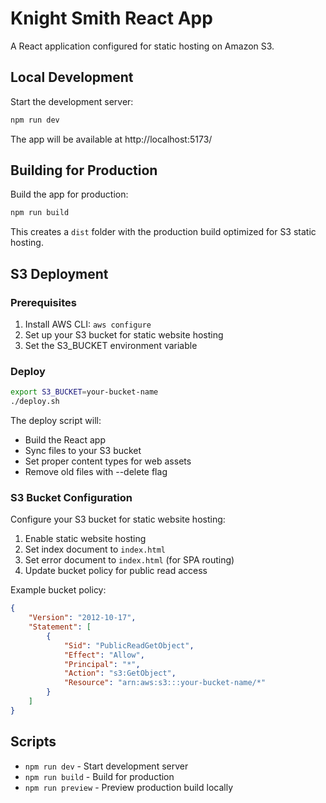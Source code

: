 # Knight Smith React App

A React application configured for static hosting on Amazon S3.

## Local Development

Start the development server:
```bash
npm run dev
```

The app will be available at http://localhost:5173/

## Building for Production

Build the app for production:
```bash
npm run build
```

This creates a `dist` folder with the production build optimized for S3 static hosting.

## S3 Deployment

### Prerequisites
1. Install AWS CLI: `aws configure`
2. Set up your S3 bucket for static website hosting
3. Set the S3_BUCKET environment variable

### Deploy
```bash
export S3_BUCKET=your-bucket-name
./deploy.sh
```

The deploy script will:
- Build the React app
- Sync files to your S3 bucket
- Set proper content types for web assets
- Remove old files with --delete flag

### S3 Bucket Configuration

Configure your S3 bucket for static website hosting:
1. Enable static website hosting
2. Set index document to `index.html`
3. Set error document to `index.html` (for SPA routing)
4. Update bucket policy for public read access

Example bucket policy:
```json
{
    "Version": "2012-10-17",
    "Statement": [
        {
            "Sid": "PublicReadGetObject",
            "Effect": "Allow",
            "Principal": "*",
            "Action": "s3:GetObject",
            "Resource": "arn:aws:s3:::your-bucket-name/*"
        }
    ]
}
```

## Scripts

- `npm run dev` - Start development server
- `npm run build` - Build for production
- `npm run preview` - Preview production build locally

